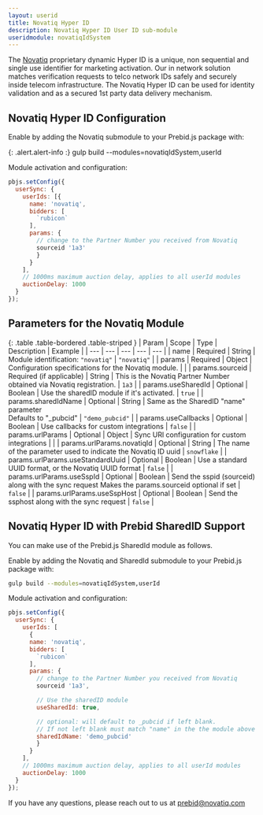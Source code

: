 ```yaml
---
layout: userid
title: Novatiq Hyper ID
description: Novatiq Hyper ID User ID sub-module
useridmodule: novatiqIdSystem
---
```



The [Novatiq](https://www.novatiq.com) proprietary dynamic Hyper ID is a unique, non sequential and single use identifier for marketing activation. Our in network solution matches verification requests to telco network IDs safely and securely inside telecom infrastructure. The Novatiq Hyper ID can be used for identity validation and as a secured 1st party data delivery mechanism.

## Novatiq Hyper ID Configuration

Enable by adding the Novatiq submodule to your Prebid.js package with:

{: .alert.alert-info :}
gulp build --modules=novatiqIdSystem,userId

Module activation and configuration:

```javascript
pbjs.setConfig({
  userSync: {
    userIds: [{
      name: 'novatiq',
      bidders: [
        `rubicon`
      ],
      params: {
        // change to the Partner Number you received from Novatiq
        sourceid '1a3'
        }
      }
    ],
    // 1000ms maximum auction delay, applies to all userId modules
    auctionDelay: 1000
  }
});
```

## Parameters for the Novatiq Module

{: .table .table-bordered .table-striped }
| Param  | Scope | Type | Description | Example |
| --- | --- | --- | --- | --- |
| name | Required | String | Module identification: `"novatiq"` | `"novatiq"` |
| params | Required | Object | Configuration specifications for the Novatiq module. | |
| params.sourceid | Required (if applicable) | String | This is the Novatiq Partner Number obtained via Novatiq registration. | `1a3` |
| params.useSharedId | Optional | Boolean | Use the sharedID module if it's activated. | `true` |
| params.sharedIdName | Optional | String | Same as the SharedID "name" parameter <br /> Defaults to "_pubcid" | `"demo_pubcid"` |
| params.useCallbacks | Optional | Boolean | Use callbacks for custom integrations | `false` |
| params.urlParams | Optional | Object | Sync URl configuration for custom integrations | |
| params.urlParams.novatiqId | Optional | String | The name of the parameter used to indicate the Novatiq ID uuid | `snowflake` |
| params.urlParams.useStandardUuid | Optional | Boolean | Use a standard UUID format, or the Novatiq UUID format | `false` |
| params.urlParams.useSspId | Optional | Boolean | Send the sspid (sourceid) along with the sync request Makes the params.sourceid optional if set | `false` |
| params.urlParams.useSspHost | Optional | Boolean | Send the ssphost along with the sync request | `false` |

## Novatiq Hyper ID with Prebid SharedID Support

You can make use of the Prebid.js SharedId module as follows.

Enable by adding the Novatiq and SharedId submodule to your Prebid.js package with:

```bash
gulp build --modules=novatiqIdSystem,userId
```

Module activation and configuration:

```javascript
pbjs.setConfig({
  userSync: {
    userIds: [
      {
      name: 'novatiq',
      bidders: [
        `rubicon`
      ],
      params: {
        // change to the Partner Number you received from Novatiq
        sourceid '1a3',

        // Use the sharedID module
        useSharedId: true,

        // optional: will default to _pubcid if left blank.
        // If not left blank must match "name" in the the module above
        sharedIdName: 'demo_pubcid'
        }
      }
    ],
    // 1000ms maximum auction delay, applies to all userId modules
    auctionDelay: 1000
  }
});
```

If you have any questions, please reach out to us at [prebid@novatiq.com](mailto:prebid@novatiq.com)
